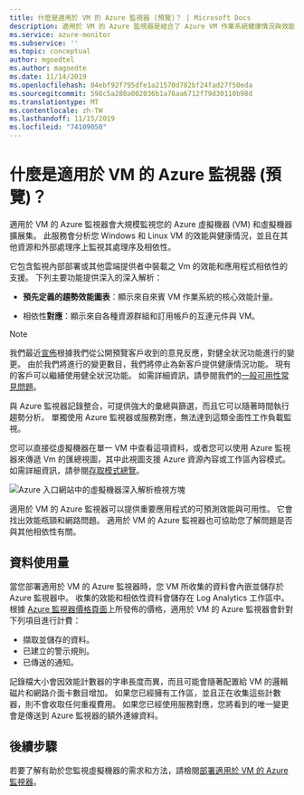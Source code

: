 ```yaml
---
title: 什麼是適用於 VM 的 Azure 監視器 (預覽)？ | Microsoft Docs
description: 適用於 VM 的 Azure 監視器是結合了 Azure VM 作業系統健康情況與效能監控的 Azure 監視器功能，其會自動探索應用程式元件和與其他資源的相依性，並且會對應它們之間的通訊。 本文提供概觀。
ms.service: azure-monitor
ms.subservice: ''
ms.topic: conceptual
author: mgoedtel
ms.author: magoedte
ms.date: 11/14/2019
ms.openlocfilehash: 84ebf92f795dfe1a21570d782bf24fad27f50eda
ms.sourcegitcommit: 598c5a280a002036b1a76aa6712f79d30110b98d
ms.translationtype: MT
ms.contentlocale: zh-TW
ms.lasthandoff: 11/15/2019
ms.locfileid: "74109050"
---
```

# <a name="what-is-azure-monitor-for-vms-preview"></a>什麼是適用於 VM 的 Azure 監視器 (預覽)？

適用於 VM 的 Azure 監視器會大規模監視您的 Azure 虛擬機器 (VM) 和虛擬機器擴展集。 此服務會分析您 Windows 和 Linux VM 的效能與健康情況，並且在其他資源和外部處理序上監視其處理序及相依性。 

它包含監視內部部署或其他雲端提供者中裝載之 Vm 的效能和應用程式相依性的支援。 下列主要功能提供深入的深入解析：

- **預先定義的趨勢效能圖表**：顯示來自來賓 VM 作業系統的核心效能計量。

- 相依性**對應**：顯示來自各種資源群組和訂用帳戶的互連元件與 VM。  

>[!NOTE]
>我們最近[宣佈](https://azure.microsoft.com/updates/updates-to-azure-monitor-for-virtual-machines-preview-before-general-availability-release/
)根據我們從公開預覽客戶收到的意見反應，對健全狀況功能進行的變更。 由於我們將進行的變更數目，我們將停止為新客戶提供健康情況功能。 現有的客戶可以繼續使用健全狀況功能。 如需詳細資訊，請參閱我們的[一般可用性常見問題](vminsights-ga-release-faq.md)。  

與 Azure 監視器記錄整合，可提供強大的彙總與篩選，而且它可以隨著時間執行趨勢分析。 單獨使用 Azure 監視器或服務對應，無法達到這類全面性工作負載監視。  

您可以直接從虛擬機器在單一 VM 中查看這項資料，或者您可以使用 Azure 監視器來傳遞 Vm 的匯總視圖，其中此視圖支援 Azure 資源內容或工作區內容模式。 如需詳細資訊，請參閱[存取模式總覽](../platform/design-logs-deployment.md#access-mode)。

![Azure 入口網站中的虛擬機器深入解析檢視方塊](./media/vminsights-overview/vminsights-azmon-directvm.png)

適用於 VM 的 Azure 監視器可以提供重要應用程式的可預測效能與可用性。 它會找出效能瓶頸和網路問題。 適用於 VM 的 Azure 監視器也可協助您了解問題是否與其他相依性有關。  

## <a name="data-usage"></a>資料使用量

當您部署適用於 VM 的 Azure 監視器時，您 VM 所收集的資料會內嵌並儲存於 Azure 監視器中。 收集的效能和相依性資料會儲存在 Log Analytics 工作區中。 根據 [Azure 監視器價格頁面](https://azure.microsoft.com/pricing/details/monitor/)上所發佈的價格，適用於 VM 的 Azure 監視器會針對下列項目進行計費：

- 擷取並儲存的資料。
- 已建立的警示規則。
- 已傳送的通知。 

記錄檔大小會因效能計數器的字串長度而異，而且可能會隨著配置給 VM 的邏輯磁片和網路介面卡數目增加。 如果您已經擁有工作區，並且正在收集這些計數器，則不會收取任何重複費用。 如果您已經使用服務對應，您將看到的唯一變更會是傳送到 Azure 監視器的額外連線資料。

## <a name="next-steps"></a>後續步驟

若要了解有助於您監視虛擬機器的需求和方法，請檢閱[部署適用於 VM 的 Azure 監視器](vminsights-enable-overview.md)。
